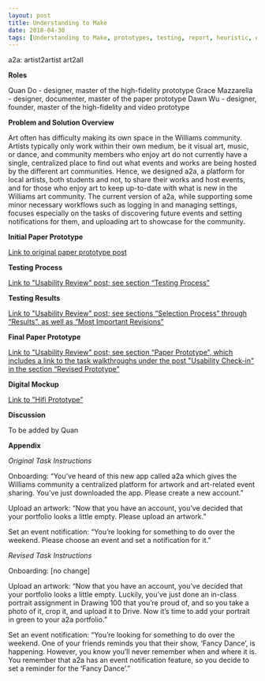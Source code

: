 ```yaml
---
layout: post
title: Understanding to Make
date: 2018-04-30
tags: [Understanding to Make, prototypes, testing, report, heuristic, evaluation]
---
```


a2a: artist2artist
art2all

**Roles**

Quan Do - designer, master of the high-fidelity prototype
Grace Mazzarella - designer, documenter, master of the paper prototype
Dawn Wu - designer, founder, master of the high-fidelity and video prototype

**Problem and Solution Overview**

Art often has difficulty making its own space in the Williams community.  Artists typically only work within their own medium, be it visual art, music, or dance, and community members who enjoy art do not currently have a single, centralized place to find out what events and works are being hosted by the different art communities.  Hence, we designed a2a, a platform for local artists, both students and not, to share their works and host events, and for those who enjoy art to keep up-to-date with what is new in the Williams art community.  The current version of a2a, while supporting some minor necessary workflows such as logging in and managing settings, focuses especially on the tasks of discovering future events and setting notifications for them, and uploading art to showcase for the community.

**Initial Paper Prototype**

[Link to original paper prototype post](https://a2a-2018.github.io/2018-04-05-Paper-Prototype/)

**Testing Process**

[Link to "Usability Review" post; see section “Testing Process”](https://a2a-2018.github.io/2018-04-16-Usability-Review/)

**Testing Results**

[Link to "Usability Review" post; see sections “Selection Process” through “Results”, as well as “Most Important Revisions”](https://a2a-2018.github.io/2018-04-16-Usability-Review/)

**Final Paper Prototype**

[Link to "Usability Review" post; see section “Paper Prototype”, which includes a link to the task walkthroughs under the post "Usability Check-in" in the section “Revised Prototype”](https://a2a-2018.github.io/2018-04-16-Usability-Review/)

**Digital Mockup**

[Link to "Hifi Prototype"](https://a2a-2018.github.io/2018-04-19-HiFi-Prototype/)

**Discussion**

To be added by Quan

**Appendix**

*Original Task Instructions*

Onboarding: “You’ve heard of this new app called a2a which gives the Williams community a centralized platform for artwork and art-related event sharing. You’ve just downloaded the app. Please create a new account.”

Upload an artwork: “Now that you have an account, you’ve decided that your portfolio looks a little empty. Please upload an artwork.”

Set an event notification: “You’re looking for something to do over the weekend. Please choose an event and set a notification for it.”

*Revised Task Instructions*

Onboarding: [no change]

Upload an artwork: “Now that you have an account, you’ve decided that your portfolio looks a little empty. Luckily, you’ve just done an in-class portrait assignment in Drawing 100 that you’re proud of, and so you take a photo of it, crop it, and upload it to Drive. Now it’s time to add your portrait in green to your a2a portfolio.”

Set an event notification: “You’re looking for something to do over the weekend. One of your friends reminds you that their show, ‘Fancy Dance’, is happening. However, you know you’ll never remember when and where it is. You remember that a2a has an event notification feature, so you decide to set a reminder for the ‘Fancy Dance’.”
